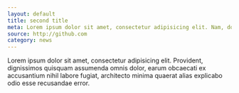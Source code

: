 ```yaml
---
layout: default
title: second title
meta: Lorem ipsum dolor sit amet, consectetur adipisicing elit. Nam, dolorum.
source: http://github.com
category: news
---
```


Lorem ipsum dolor sit amet, consectetur adipisicing elit. Provident, dignissimos quisquam assumenda omnis dolor, earum obcaecati ex accusantium nihil labore fugiat, architecto minima quaerat alias explicabo odio esse recusandae error.